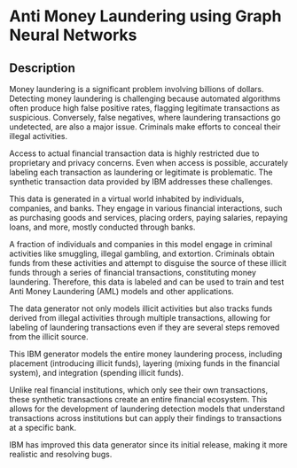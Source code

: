 # Anti Money Laundering using Graph Neural Networks

## Description 
Money laundering is a significant problem involving billions of dollars. Detecting money laundering is challenging because automated algorithms often produce high false positive rates, flagging legitimate transactions as suspicious. Conversely, false negatives, where laundering transactions go undetected, are also a major issue. Criminals make efforts to conceal their illegal activities.

Access to actual financial transaction data is highly restricted due to proprietary and privacy concerns. Even when access is possible, accurately labeling each transaction as laundering or legitimate is problematic. The synthetic transaction data provided by IBM addresses these challenges.

This data is generated in a virtual world inhabited by individuals, companies, and banks. They engage in various financial interactions, such as purchasing goods and services, placing orders, paying salaries, repaying loans, and more, mostly conducted through banks.

A fraction of individuals and companies in this model engage in criminal activities like smuggling, illegal gambling, and extortion. Criminals obtain funds from these activities and attempt to disguise the source of these illicit funds through a series of financial transactions, constituting money laundering. Therefore, this data is labeled and can be used to train and test Anti Money Laundering (AML) models and other applications.

The data generator not only models illicit activities but also tracks funds derived from illegal activities through multiple transactions, allowing for labeling of laundering transactions even if they are several steps removed from the illicit source.

This IBM generator models the entire money laundering process, including placement (introducing illicit funds), layering (mixing funds in the financial system), and integration (spending illicit funds).

Unlike real financial institutions, which only see their own transactions, these synthetic transactions create an entire financial ecosystem. This allows for the development of laundering detection models that understand transactions across institutions but can apply their findings to transactions at a specific bank.

IBM has improved this data generator since its initial release, making it more realistic and resolving bugs.

